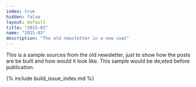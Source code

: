 ```yaml
---
index: true
hidden: false
layout: default
title: "2015-03"
name: "2015-03"
description: "The old newsletter in a new coat"
---
```


This is a sample sources from the old newsletter, just to show how the posts are be built and how would it look like. This sample would be de;eted before publication.

{% include build_issue_index.md %}
